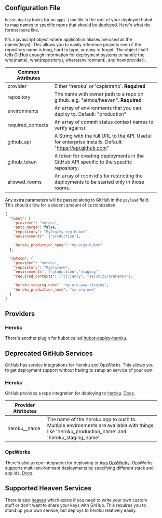 ## Configuration File

`hubot-deploy` looks for an `apps.json` file in the root of your deployed hubot to map names to specific repos that should be deployed. Here's what the format looks like.

It's a javascript object where application aliases are used as the names(keys). This allows you to easily reference projects even if the repository name is long, hard to type, or easy to forget. The object itself tells GitHub enough information for deployment systems to handle the who(name), what(repository), where(environment), and how(provider).

| Common Attributes       |                                                 |
|-------------------------|-------------------------------------------------|
| provider                | Either 'heroku' or 'capistrano'. **Required**   |
| repository              | The name with owner path to a repo on github. e.g. "atmos/heaven". **Required** |
| environments            | An array of environments that you can deploy to. Default: "production" |
| required_contexts       | An array of commit status context names to verify against.|
| github_api              | A String with the full URL to the API. Useful for enterprise installs. Default: "https://api.github.com" |
| github_token            | A token for creating deployments in the GitHub API specific to the specific repository.|
| allowed_rooms           | An array of room id's for restricting the deployments to be started only in those rooms.|

Any extra parameters will be passed along to GitHub in the `payload` field. This should allow for a decent amount of customization.

```JSON
{
  "hubot": {
    "provider": "heroku",
    "auto_merge": false,
    "repository": "MyOrg/my-org-hubot",
    "environments": ["production"],

    "heroku_production_name": "my-orgs-hubot"
  },

  "dotcom": {
    "provider": "heroku",
    "repository": "MyOrg/www",
    "environments": ["production","staging"],
    "required_contexts": ["ci/janky", "security/brakeman"],

    "heroku_staging_name": "my-org-www-staging",
    "heroku_production_name": "my-org-www"
  }
}
```

## Providers

### Heroku

There's another plugin for hubot called [hubot-deploy-heroku](https://github.com/atmos/hubot-deploy-heroku).


## Deprecated GitHub Services

GitHub has service integrations for Heroku and OpsWorks. This allows you to get deployment support without having to setup an service of your own.

### Heroku

GitHub provides a repo integration for deploying to [heroku](https:///heroku.com). [Docs](https://atmos.org/github-services/heroku/).

| Provider Attributes     |                                                 |
|-------------------------|-------------------------------------------------|
| heroku_<env>_name       | The name of the heroku app to push to. Multiple environments are available with things like 'heroku_production_name' and 'heroku_staging_name'. |

### OpsWorks

There's also a repo integration for deploying to [Aws OpsWorks](http://aws.amazon.com/opsworks/). OpsWorks supports multi-environment deployments by specifying different stack and app ids. [Docs](https://atmos.org/github-services/aws-opsworks/).

## Supported Heaven Services

There is also [heaven](https://github.com/atmos/heaven) which exists if you need to write your own custom stuff or don't want to share your keys with GitHub. This requires you to stand up your own service, but deploys to heroku relatively easily.
